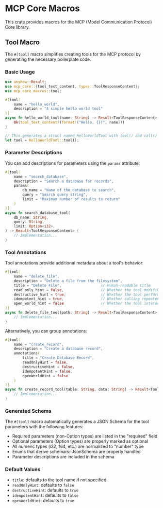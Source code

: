 # MCP Core Macros

This crate provides macros for the MCP (Model Communication Protocol) Core library.

## Tool Macro

The `#[tool]` macro simplifies creating tools for the MCP protocol by generating the necessary boilerplate code.

### Basic Usage

```rust
use anyhow::Result;
use mcp_core::{tool_text_content, types::ToolResponseContent};
use mcp_core_macros::tool;

#[tool(
    name = "hello_world",
    description = "A simple hello world tool"
)]
async fn hello_world_tool(name: String) -> Result<ToolResponseContent> {
    Ok(tool_text_content!(format!("Hello, {}!", name)))
}

// This generates a struct named HelloWorldTool with tool() and call() methods
let tool = HelloWorldTool::tool();
```

### Parameter Descriptions

You can add descriptions for parameters using the `params` attribute:

```rust
#[tool(
    name = "search_database",
    description = "Search a database for records",
    params(
        db_name = "Name of the database to search",
        query = "Search query string",
        limit = "Maximum number of results to return"
    )
)]
async fn search_database_tool(
    db_name: String,
    query: String,
    limit: Option<i32>,
) -> Result<ToolResponseContent> {
    // Implementation...
}
```

### Tool Annotations

Tool annotations provide additional metadata about a tool's behavior:

```rust
#[tool(
    name = "delete_file",
    description = "Delete a file from the filesystem",
    title = "Delete File",                  // Human-readable title
    read_only_hint = false,                 // Whether the tool modifies its environment
    destructive_hint = true,                // Whether the tool performs destructive updates
    idempotent_hint = true,                 // Whether calling repeatedly has no additional effect
    open_world_hint = false                 // Whether the tool interacts with external entities
)]
async fn delete_file_tool(path: String) -> Result<ToolResponseContent> {
    // Implementation...
}
```

Alternatively, you can group annotations:

```rust
#[tool(
    name = "create_record",
    description = "Create a database record",
    annotations(
        title = "Create Database Record",
        readOnlyHint = false,
        destructiveHint = false,
        idempotentHint = false,
        openWorldHint = false
    )
)]
async fn create_record_tool(table: String, data: String) -> Result<ToolResponseContent> {
    // Implementation...
}
```

### Generated Schema

The `#[tool]` macro automatically generates a JSON Schema for the tool parameters with the following features:

- Required parameters (non-Option types) are listed in the "required" field
- Optional parameters (Option<T> types) are properly marked as optional
- All numeric types (i32, f64, etc.) are normalized to "number" type
- Enums that derive schemars::JsonSchema are properly handled
- Parameter descriptions are included in the schema

### Default Values

- `title`: defaults to the tool name if not specified
- `readOnlyHint`: defaults to `false`
- `destructiveHint`: defaults to `true`
- `idempotentHint`: defaults to `false`
- `openWorldHint`: defaults to `true` 